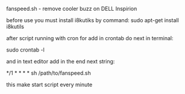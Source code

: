 fanspeed.sh - remove cooler buzz on DELL Inspirion

before use you must install i8kutiks by command:
sudo apt-get install i8kutils

after
script running with cron
for add in crontab do next in terminal:

sudo crontab -l

and in text editor add in the end next string:

*/1 * * * * sh /path/to/fanspeed.sh

this make start script every minute
